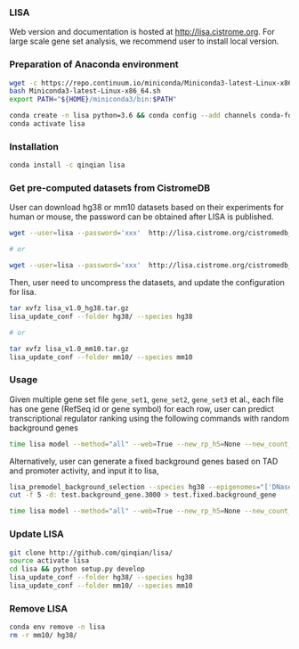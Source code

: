 ### LISA
Web version and documentation is hosted at http://lisa.cistrome.org. For large scale gene set analysis, we recommend user to install local version.

### Preparation of Anaconda environment

``` sh
wget -c https://repo.continuum.io/miniconda/Miniconda3-latest-Linux-x86_64.sh
bash Miniconda3-latest-Linux-x86_64.sh
export PATH="${HOME}/miniconda3/bin:$PATH"

conda create -n lisa python=3.6 && conda config --add channels conda-forge && conda config --add channels bioconda
conda activate lisa
```

### Installation

``` sh
conda install -c qinqian lisa
```

### Get pre-computed datasets from CistromeDB

User can download hg38 or mm10 datasets based on their experiments for human or mouse, the password can be obtained after LISA is published.

``` sh
wget --user=lisa --password='xxx'  http://lisa.cistrome.org/cistromedb_data/lisa_v1.0_hg38.tar.gz

# or

wget --user=lisa --password='xxx'  http://lisa.cistrome.org/cistromedb_data/lisa_v1.1_mm10.tar.gz
```

Then, user need to uncompress the datasets, and update the configuration for lisa. 

``` sh
tar xvfz lisa_v1.0_hg38.tar.gz
lisa_update_conf --folder hg38/ --species hg38

# or

tar xvfz lisa_v1.0_mm10.tar.gz
lisa_update_conf --folder mm10/ --species mm10
```

### Usage

Given multiple gene set file `gene_set1`, `gene_set2`, `gene_set3` et al., each file has one gene (RefSeq id or gene symbol) for each row, user can predict transcriptional regulator ranking using the following commands with random background genes

``` sh 
time lisa model --method="all" --web=True --new_rp_h5=None --new_count_h5=None --species hg38 --epigenome "['DNase', 'H3K27ac']" --cluster=False --covariates=False --random=True --prefix first_run --background=None --stat_background_number=1000 --threads 4 gene_set1 gene_set2 gene_set3 ...
```

Alternatively, user can generate a fixed background genes based on TAD and promoter activity, and input it to lisa,

``` sh
lisa_premodel_background_selection --species hg38 --epigenomes="['DNase']" --gene_set=None --prefix=test --random=None --background=dynamic_auto_tad
cut -f 5 -d: test.background_gene.3000 > test.fixed.background_gene

time lisa model --method="all" --web=True --new_rp_h5=None --new_count_h5=None --species hg38 --epigenome "['DNase', 'H3K27ac']" --cluster=False --covariates=False --random=True --prefix first_run --background=test.fixed.background_gene --stat_background_number=1000 --threads 4 gene_set1 gene_set2 gene_set3 ...
```

### Update LISA

``` sh
git clone http://github.com/qinqian/lisa/
source activate lisa
cd lisa && python setup.py develop
lisa_update_conf --folder hg38/ --species hg38
lisa_update_conf --folder mm10/ --species mm10
```

### Remove LISA

``` sh
conda env remove -n lisa
rm -r mm10/ hg38/
```

